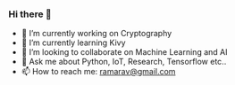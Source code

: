 ### Hi there 👋
- 🔭 I’m currently working on Cryptography
- 🌱 I’m currently learning Kivy
- 👯 I’m looking to collaborate on Machine Learning and AI
- 💬 Ask me about Python, IoT, Research, Tensorflow etc..
- 📫 How to reach me: ramarav@gmail.com

<!--
**ramarav/ramarav** is a ✨ _special_ ✨ repository because its `README.md` (this file) appears on your GitHub profile.

Here are some ideas to get you started:

- 🔭 I’m currently working on ...
- 🌱 I’m currently learning ...
- 👯 I’m looking to collaborate on ...
- 🤔 I’m looking for help with ...
- 💬 Ask me about ...
- 📫 How to reach me: ...
- 😄 Pronouns: ...
- ⚡ Fun fact: ...
-->
